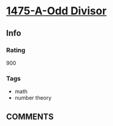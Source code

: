 # [1475-A-Odd Divisor](https://codeforces.com/problemset/problem/1475/A)

## Info

### Rating

900

### Tags

- math
- number theory

## __COMMENTS__

>